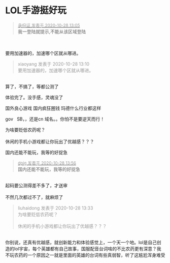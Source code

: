 # LOL手游挺好玩


<div class="quote"><blockquote><font size="2"><a href="https://www.hostloc.com/forum.php?mod=redirect&amp;goto=findpost&amp;pid=9363595&amp;ptid=759360" target="_blank"><font color="#999999">身份证 发表于 2020-10-28 13:05</font></a></font><br />
我一登陆就提示,不能从该区域登陆</blockquote></div><br />
<br />
要用加速器的，加速哪个区就从哪进。<img src="static/image/smiley/yct/022.gif" smilieid="42" border="0" alt="" />

<div class="quote"><blockquote><font color="#999999">xiaoyang 发表于 2020-10-28 13:10</font><br />
<font color="#999999">要用加速器的，加速哪个区就从哪进。</font></blockquote></div><br />
算了，不搞了，等都公测了

体验完了。没手感，灵魂没了

国外良心游戏 国内疯狂圈钱 玛德什么行业都这样

gov&nbsp; &nbsp;SB，，还是cn 域名。。你怕不是要逆天而行！&nbsp;&nbsp;<img src="static/image/smiley/yct/011.gif" smilieid="33" border="0" alt="" />

为啥要贬低农药呢？<br />
<br />
休闲的手机小游戏都让你玩出了优越感？？？

国内还能不能玩，我等的好捉急

<div class="quote"><blockquote><font size="2"><a href="https://www.hostloc.com/forum.php?mod=redirect&amp;goto=findpost&amp;pid=9363807&amp;ptid=759360" target="_blank"><font color="#999999">dpig 发表于 2020-10-28 13:56</font></a></font><br />
国内还能不能玩，我等的好捉急</blockquote></div><br />
起码要公测得差不多了，才送审<br />
<br />
不然几次都过不了，就麻烦了

<div class="quote"><blockquote><font color="#999999">liuhaidong 发表于 2020-10-28 13:33</font><br />
<font color="#999999">为啥要贬低农药呢？<br />
<br />
休闲的手机小游戏都让你玩出了优越感？？？</font></blockquote></div><br />
你别说，还真有优越感，就创新能力和体验感觉上，一个天一个地。lol是自己创造的lol宇宙，每个英雄都有自己故事，国服配音台词啥的不比农药更有深意？我不玩农药的一个原因之一就是里面的英雄的台词有些真弱智，听了这尴尬浑身难受
